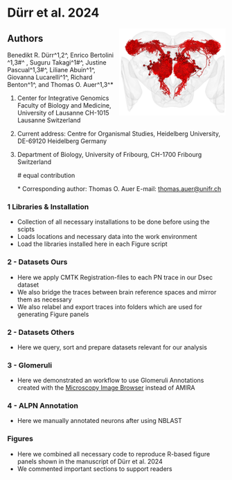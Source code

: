 # Dürr et al. 2024

<img src="General/Logo_Github_Dsec_Dataset_Overview_ALPNs_n133_anterior.png" align="right" height="200" /> 

## Authors
Benedikt R. Dürr^1,2^, Enrico Bertolini ^1,3#^ , Suguru Takagi^1#^, Justine Pascual^1,3#^, Liliane Abuin^1^, Giovanna Lucarelli^1^, Richard Benton^1^, and Thomas O. Auer^1,3^*

1. Center for Integrative Genomics Faculty of Biology and Medicine, University of Lausanne CH-1015 Lausanne Switzerland
2. Current address: Centre for Organismal Studies, Heidelberg University, DE-69120 Heidelberg Germany
3. Department of Biology, University of Fribourg, CH-1700 Fribourg Switzerland

    \# equal contribution 

    \* Corresponding author: Thomas O. Auer E-mail: thomas.auer@unifr.ch


### 1 Libraries & Installation
- Collection of all necessary installations to be done before using the scipts 
- Loads locations and necessary data into the work environment
- Load the libraries installed here in each Figure script


### 2 - Datasets Ours
- Here we apply CMTK Registration-files to each PN trace in our Dsec dataset 
- We also bridge the traces between brain reference spaces and mirror them as necessary
- We also relabel and export traces into folders which are used for generating Figure panels

### 2 - Datasets Others
- Here we query, sort and prepare datasets relevant for our analysis

### 3 - Glomeruli
- Here we demonstrated an workflow to use Glomeruli Annotations created with the [Microscopy Image Browser](http://mib.helsinki.fi) instead of AMIRA 

### 4 - ALPN Annotation
- Here we manually annotated neurons after using NBLAST

### Figures
- Here we combined all necessary code to reproduce R-based figure panels shown in the manuscript of Dürr et al. 2024
- We commented important sections to support readers